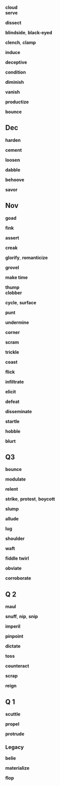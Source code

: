 

**cloud**  
**serve** 

**dissect**

**blindside**, **black-eyed**

**clench**, **clamp**  

**induce**

**deceptive**

**condition**

**diminish**

**vanish**

**productize**

**bounce** 

## Dec 

**harden**

**cement** 

**loosen**

**dabble**

**behoove**

**savor**

## Nov 

**goad**

**fink**

**assert** 

**creak**

**glorify**, **romanticize**   

**grovel**

**make time**

**thump**  
**clobber**

**cycle**, **surface**  

**punt**

**undermine** 

**corner** 

**scram**

**trickle**

**coast**

**flick**

**infiltrate**

**elicit**

**defeat**

**disseminate**

**startle**

**hobble**

**blurt**


## Q3 

**bounce** 

**modulate**

**relent** 

**strike**, **protest**, **boycott**

**slump** 

**allude**

**lug**

**shoulder**

**waft**

**fiddle**
**twirl**

**obviate**

**corroborate**

## Q 2 

**maul**

**snuff**, **nip**, **snip**

**imperil**

**pinpoint**

**dictate**

**toss**

**counteract**

**scrap**

**reign**

## Q 1 

**scuttle**

**propel**

**protrude**

### Legacy 

**belie** 

**materialize**

**flop** 

